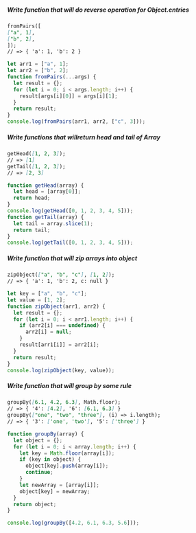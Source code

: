 ##### Write function that will do reverse operation for Object.entries

```Markdown
fromPairs([
["a", 1],
["b", 2],
]);
// => { 'a': 1, 'b': 2 }
```

```javascript
let arr1 = ["a", 1];
let arr2 = ["b", 2];
function fromPairs(...args) {
  let result = {};
  for (let i = 0; i < args.length; i++) {
    result[args[i][0]] = args[i][1];
  }
  return result;
}
console.log(fromPairs(arr1, arr2, ["c", 3]));
```

##### Write functions that willreturn head and tail of Array

```Markdown
getHead([1, 2, 3]);
// => [1]
getTail([1, 2, 3]);
// => [2, 3]
```

```javascript
function getHead(array) {
  let head = [array[0]];
  return head;
}
console.log(getHead([0, 1, 2, 3, 4, 5]));
function getTail(array) {
  let tail = array.slice(1);
  return tail;
}
console.log(getTail([0, 1, 2, 3, 4, 5]));
```

##### Write function that will zip arrays into object

```Markdown
zipObject(["a", "b", "c"], [1, 2]);
// => { 'a': 1, 'b': 2, c: null }
```

```javascript
let key = ["a", "b", "c"];
let value = [1, 2];
function zipObject(arr1, arr2) {
  let result = {};
  for (let i = 0; i < arr1.length; i++) {
    if (arr2[i] === undefined) {
      arr2[i] = null;
    }
    result[arr1[i]] = arr2[i];
  }
  return result;
}
console.log(zipObject(key, value));
```

##### Write function that will group by some rule

```Markdown
groupBy([6.1, 4.2, 6.3], Math.floor);
// => { '4': [4.2], '6': [6.1, 6.3] }
groupBy(["one", "two", "three"], (i) => i.length);
// => { '3': ['one', 'two'], '5': ['three'] }
```

```javascript
function groupBy(array) {
  let object = {};
  for (let i = 0; i < array.length; i++) {
    let key = Math.floor(array[i]);
    if (key in object) {
      object[key].push(array[i]);
      continue;
    }
    let newArray = [array[i]];
    object[key] = newArray;
  }
  return object;
}

console.log(groupBy([4.2, 6.1, 6.3, 5.6]));
```
